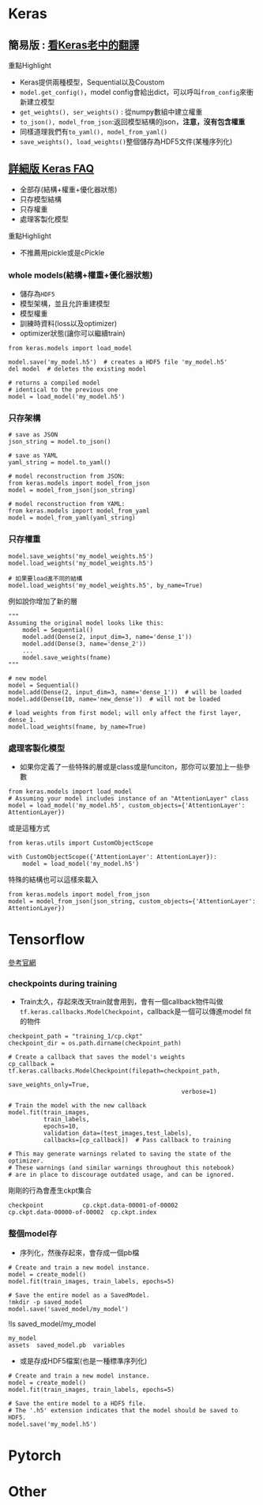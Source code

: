 # Keras
## 簡易版 : [看Keras老中的翻譯](https://keras.io/zh/models/about-keras-models/?fbclid=IwAR158EDBV0UpPWeYlVQH6S-OLWAYnvLm8Dftm6e8v4sVE8QzxZ96-j-2ejE)
重點Highlight
* Keras提供兩種模型，Sequential以及Coustom
* `model.get_config()`，model config會給出dict，可以呼叫`from_config`來衝新建立模型
* `get_weights(), ser_weights()` : 從numpy數組中建立權重
* `to_json(), model_from_json`:返回模型結構的json，**注意，沒有包含權重**
* 同樣道理我們有`to_yaml(), model_from_yaml()`
* `save_weights(), load_weights()`整個儲存為HDF5文件(某種序列化)

## [詳細版 Keras FAQ](https://keras.io/getting-started/faq/?fbclid=IwAR0HEHKuCEAvzAiUCcldLBV3gNe0BLTjAJDpZZc6TDecH3UPK2Q10IiPe7o)

* 全部存(結構+權重+優化器狀態)
* 只存模型結構
* 只存權重
* 處理客製化模型
 
重點Highlight
* 不推薦用pickle或是cPickle

### whole models(結構+權重+優化器狀態)
* 儲存為`HDF5`
* 模型架構，並且允許重建模型
* 模型權重
* 訓練時資料(loss以及optimizer)
* optimizer狀態(讓你可以繼續train)

```
from keras.models import load_model

model.save('my_model.h5')  # creates a HDF5 file 'my_model.h5'
del model  # deletes the existing model

# returns a compiled model
# identical to the previous one
model = load_model('my_model.h5')
```

### 只存架構

```
# save as JSON
json_string = model.to_json()

# save as YAML
yaml_string = model.to_yaml()
```

```
# model reconstruction from JSON:
from keras.models import model_from_json
model = model_from_json(json_string)

# model reconstruction from YAML:
from keras.models import model_from_yaml
model = model_from_yaml(yaml_string)

```

### 只存權重
```
model.save_weights('my_model_weights.h5')
model.load_weights('my_model_weights.h5')

# 如果要load進不同的結構
model.load_weights('my_model_weights.h5', by_name=True)

```

例如說你增加了新的層

```
"""
Assuming the original model looks like this:
    model = Sequential()
    model.add(Dense(2, input_dim=3, name='dense_1'))
    model.add(Dense(3, name='dense_2'))
    ...
    model.save_weights(fname)
"""

# new model
model = Sequential()
model.add(Dense(2, input_dim=3, name='dense_1'))  # will be loaded
model.add(Dense(10, name='new_dense'))  # will not be loaded

# load weights from first model; will only affect the first layer, dense_1.
model.load_weights(fname, by_name=True)

```

### 處理客製化模型

* 如果你定義了一些特殊的層或是class或是funciton，那你可以要加上一些參數

```
from keras.models import load_model
# Assuming your model includes instance of an "AttentionLayer" class
model = load_model('my_model.h5', custom_objects={'AttentionLayer': AttentionLayer})

```

或是這種方式

```
from keras.utils import CustomObjectScope

with CustomObjectScope({'AttentionLayer': AttentionLayer}):
    model = load_model('my_model.h5')

```

特殊的結構也可以這樣來載入

```
from keras.models import model_from_json
model = model_from_json(json_string, custom_objects={'AttentionLayer': AttentionLayer})

```

# Tensorflow
[參考官網](https://www.tensorflow.org/tutorials/keras/save_and_load)

### checkpoints during training
* Train太久，存起來改天train就會用到，會有一個callback物件叫做`tf.keras.callbacks.ModelCheckpoint`，callback是一個可以傳進model fit 的物件

```
checkpoint_path = "training_1/cp.ckpt"
checkpoint_dir = os.path.dirname(checkpoint_path)

# Create a callback that saves the model's weights
cp_callback = tf.keras.callbacks.ModelCheckpoint(filepath=checkpoint_path,
                                                 save_weights_only=True,
                                                 verbose=1)

# Train the model with the new callback
model.fit(train_images, 
          train_labels,  
          epochs=10,
          validation_data=(test_images,test_labels),
          callbacks=[cp_callback])  # Pass callback to training

# This may generate warnings related to saving the state of the optimizer.
# These warnings (and similar warnings throughout this notebook)
# are in place to discourage outdated usage, and can be ignored.
```

剛剛的行為會產生ckpt集合

```
checkpoint           cp.ckpt.data-00001-of-00002
cp.ckpt.data-00000-of-00002  cp.ckpt.index
```

### 整個model存

* 序列化，然後存起來，會存成一個pb檔
```
# Create and train a new model instance.
model = create_model()
model.fit(train_images, train_labels, epochs=5)

# Save the entire model as a SavedModel.
!mkdir -p saved_model
model.save('saved_model/my_model') 
```

!ls saved_model/my_model

```
my_model
assets  saved_model.pb  variables
```

* 或是存成HDF5檔案(也是一種標準序列化)

```
# Create and train a new model instance.
model = create_model()
model.fit(train_images, train_labels, epochs=5)

# Save the entire model to a HDF5 file.
# The '.h5' extension indicates that the model should be saved to HDF5.
model.save('my_model.h5') 

```
# Pytorch

# Other